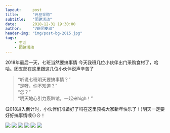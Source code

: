 ```yaml
---
layout:     post
title:      "元旦采购"
subtitle:   "团建活动"
date:       2018-12-31 19:30:00
author:     "7班团支部"
header-img: "img/post-bg-2015.jpg"
tags:
    - 生活
    - 团建活动
---
```


2018年最后一天，七班当然要搞事情
今天我班几位小伙伴出门采购食材了，哈哈。团支部在这里跟这几位小伙伴说声辛苦了<br>


>“听说七班明天要搞事情？”<br>
“是呀，你不知道？”<br>
“怎？”<br>
“明天地心引力轰趴馆，一起来high！”<br>


(2018进入倒计时，小伙伴们准备好了吗在这里预祝大家新年快乐了！)明天一定要好好搞事情噢⊙⊙！<br>

 ![](/img/in-post/post-party-01.jpeg)
 ![](/img/in-post/post-party-02.jpeg)
 ![](/img/in-post/post-party-03.jpeg)
 ![](/img/in-post/post-party-04.jpeg)
 ![](/img/in-post/post-party-05.jpeg)
 ![](/img/in-post/post-party-06.jpeg)
